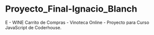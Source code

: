 # Proyecto_Final-Ignacio_Blanch
E - WINE
Carrito de Compras - Vinoteca Online - Proyecto para Curso JavaScript de Coderhouse.
